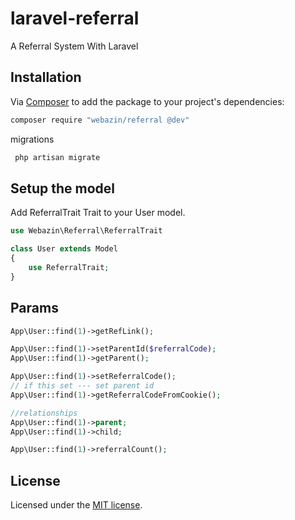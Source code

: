 # laravel-referral

A Referral System With Laravel

## Installation

Via [Composer](https://getcomposer.org) to add the package to your project's dependencies:

```bash
composer require "webazin/referral @dev"
```

migrations

```bash
 php artisan migrate
```

## Setup the model

Add ReferralTrait Trait to your User model.

```php
use Webazin\Referral\ReferralTrait

class User extends Model
{
    use ReferralTrait;
}
```

## Params

```php
App\User::find(1)->getRefLink();

App\User::find(1)->setParentId($referralCode);
App\User::find(1)->getParent();

App\User::find(1)->setReferralCode();
// if this set --- set parent id 
App\User::find(1)->getReferralCodeFromCookie();

//relationships
App\User::find(1)->parent;
App\User::find(1)->child;

App\User::find(1)->referralCount();

```

## License

Licensed under the [MIT license](https://github.com/questocat/laravel-referral/blob/master/LICENSE).